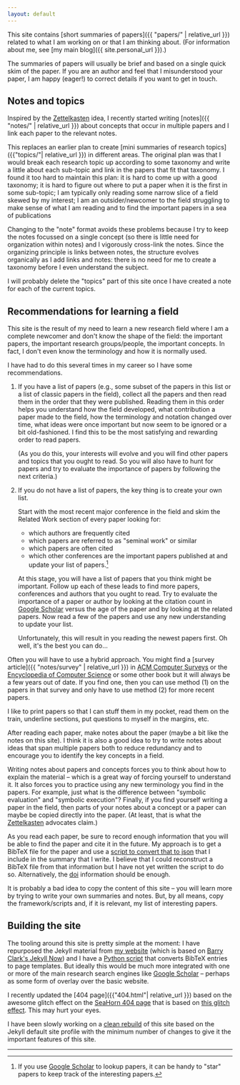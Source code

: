 ```yaml
---
layout: default
---
```


This site contains [short summaries of papers]({{ "papers/" | relative_url }})
related to what I am working on or that I am thinking about.
(For information about me, see [my main blog]({{ site.personal_url }}).)

The summaries of papers will usually be brief and based on a single quick
skim of the paper.
If you are an author and feel that I misunderstood your paper,
I am happy (eager!) to correct details if you want to get in touch.

## Notes and topics

Inspired by the [Zettelkasten] idea, I recently started writing
[notes]({{ "notes/" | relative_url }})
about concepts that occur in multiple papers
and I link each paper to the relevant notes.

This replaces an earlier plan to create
[mini summaries of research topics]({{"topics/"| relative_url }})
in different areas.
The original plan was that I would break each research topic up
according to some taxonomy and write a little about each sub-topic
and link in the papers that fit that taxonomy.
I found it too hard to maintain this plan:
it is hard to come up with a good taxonomy;
it is hard to figure out where to put a paper when it is the first in some sub-topic;
I am typically only reading some narrow slice of a field skewed by my interest;
I am an outsider/newcomer to the field struggling to make sense of what I am reading
and to find the important papers in a sea of publications

Changing to the "note" format avoids these problems because I try to keep
the notes focussed on a single concept (so there is little need for
organization within notes) and I vigorously cross-link the notes.
Since the organizing principle is links between notes, the structure
evolves organically as I add links and notes: there is no need for me to
create a taxonomy before I even understand the subject.

I will probably delete the "topics" part of this site once I have
created a note for each of the current topics.

## Recommendations for learning a field

This site is the result of my need to learn a new research field
where I am a complete newcomer and don't know the shape of the field:
the important papers, the important research groups/people, the important
concepts.
In fact, I don't even know the terminology and how it is normally used.

I have had to do this several times in my career so I have some
recommendations.

1. If you have a list of papers (e.g., some subset of the papers in this list
   or a list of classic papers in the field), collect all the papers and
   then read them in the order that they were published.
   Reading them in this order helps you understand how the field developed,
   what contribution a paper made to the field, how the terminology and
   notation changed over time, what ideas were once important but now
   seem to be ignored or a bit old-fashioned.
   I find this to be the most satisfying and rewarding order to read papers.

   (As you do this, your interests will evolve and you will find other
   papers and topics that you ought to read.  So you will also have
   to hunt for papers and try to evaluate the importance of papers
   by following the next criteria.)


2. If you do not have a list of papers, the key thing is to create your
   own list.

   Start with the most recent major conference in the field and skim the
   Related Work section of every paper looking for:
   - which authors are frequently cited
   - which papers are referred to as "seminal work" or similar
   - which papers are often cited
   - which other conferences are the important papers published at
   and update your list of papers.[^star-papers]

   At this stage, you will have a list of papers that you think
   might be important.
   Follow up each of these leads to find more papers, conferences and
   authors that you ought to read.
   Try to evaluate the importance of a paper or author by looking at the citation
   count in [Google Scholar](https://scholar.google.com/)
   versus the age of the paper
   and by looking at the related papers.
   Now read a few of the papers and use any new understanding to update
   your list.

   Unfortunately, this will result in you reading the newest papers
   first. Oh well, it's the best you can do...

[^star-papers]:
     If you use [Google Scholar](https://scholar.google.com) to lookup papers,
     it can be handy to "star" papers to keep track of the interesting papers.

Often you will have to use a hybrid approach.
You might find a [survey article]({{ "notes/survey" | relative_url }})
in [ACM Computer Surveys](https://dl.acm.org/journal/csur)
or the [Encyclopedia of Computer Science](https://www.wiley.com/en-gb/Encyclopedia+of+Computer+Science%2C+4th+Edition-p-9780470864128)
or some other book but it will always be a few years out of date.
If you find one, then you can use method (1) on the papers in that survey
and only have to use method (2) for more recent papers.


I like to print papers so that I can stuff them in my pocket,
read them on the train, underline sections, put questions to myself
in the margins, etc.

After reading each paper, make notes about the paper (maybe a bit like
the notes on this site).
I think it is also a good idea to try to write notes about ideas that span
multiple papers both to reduce redundancy and to encourage you to
identify the key concepts in a field.

Writing notes about papers and concepts forces you to think about how
to explain the material – which is a great way of forcing yourself
to understand it.
It also forces you to practice using any new terminology you find
in the papers.  For example, just what is the difference between
"symbolic evaluation" and "symbolic execution"?
Finally, if you find yourself writing a paper in the field,
then parts of your notes about a concept or a paper can maybe be copied
directly into the paper.
(At least, that is what the [Zettelkasten] advocates claim.)

As you read each paper, be sure to record enough information that you will be
able to find the paper and cite it in the future.  My approach is to get
a BibTeX file for the paper and use a
[script to convert that to
json](https://github.com/alastairreid/RelatedWork/tree/master/_scripts/bib2md.py)
that I include in the summary that I write.  I believe that I could reconstruct
a BibTeX file from that information but I have not yet written the script
to do so. Alternatively, the
[doi](https://en.wikipedia.org/wiki/Digital_object_identifier)
information should be enough.

It is probably a bad idea to copy the content of this site – you will learn
more by trying to write your own summaries and notes.
But, by all means, copy the framework/scripts and, if it is relevant,
my list of interesting papers.


## Building the site

The tooling around this site is pretty simple at the moment: I have repurposed
the Jekyll material from [my website](https://alastairreid.github.io) (which is based on
[Barry Clark's Jekyll Now](https://github.com/barryclark/jekyll-now))
and I have a
[Python script](https://github.com/alastairreid/RelatedWork/tree/master/_scripts/bib2md.py)
that converts BibTeX entries to page templates.
But ideally this would be much more integrated with one or more of the main
research search engines like [Google Scholar](https://scholar.google.com)
– perhaps as some form of overlay over the basic website.

I recently updated the [404 page]({{"404.html"| relative_url }})
based on the awesome glitch effect on the [SeaHorn 404
page](http://seahorn.github.io/404.html)
that is based on [this glitch effect](http://codepen.io/bulby97/pen/fcvay).
This may hurt your eyes.

I have been slowly working on a [clean
rebuild](https://alastairreid.github.io/clean-slate/) of this site based on the
Jekyll default site profile with the minimum number of changes to give it the
important features of this site.

---

[Zettelkasten]: https://zettelkasten.de/posts/zettelkasten-improves-thinking-writing/
